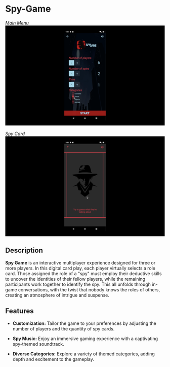 # Spy-Game
*Main Menu*
![Main Menu](images/main.png)

*Spy Card*
![Spy Card](images/Spy-Card.png)

## Description

**Spy Game** is an interactive multiplayer experience designed for three or more players. In this digital card play, each player virtually selects a role card. Those assigned the role of a "spy" must employ their deductive skills to uncover the identities of their fellow players, while the remaining participants work together to identify the spy. This all unfolds through in-game conversations, with the twist that nobody knows the roles of others, creating an atmosphere of intrigue and suspense.

## Features

- **Customization:** Tailor the game to your preferences by adjusting the number of players and the quantity of spy cards.

- **Spy Music:** Enjoy an immersive gaming experience with a captivating spy-themed soundtrack.

- **Diverse Categories:** Explore a variety of themed categories, adding depth and excitement to the gameplay.
